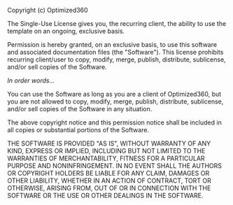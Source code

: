 Copyright (c) Optimized360

The Single-Use License gives you, the recurring client, the ability to use the template on an ongoing, exclusive basis.

Permission is hereby granted, on an exclusive basis, to use this software and associated documentation files (the "Software"). This license prohibits recurring client/user to copy, modify, merge, publish, distribute, sublicense, and/or sell copies of the Software.

*In order words...*

You can use the Software as long as you are a client of Optimized360, but you are not allowed to copy, modify, merge, publish, distribute, sublicense, and/or sell copies of the Software in any situation.

The above copyright notice and this permission notice shall be included in all copies or substantial portions of the Software.

THE SOFTWARE IS PROVIDED "AS IS", WITHOUT WARRANTY OF ANY KIND, EXPRESS OR
IMPLIED, INCLUDING BUT NOT LIMITED TO THE WARRANTIES OF MERCHANTABILITY,
FITNESS FOR A PARTICULAR PURPOSE AND NONINFRINGEMENT. IN NO EVENT SHALL THE AUTHORS OR COPYRIGHT HOLDERS BE LIABLE FOR ANY CLAIM, DAMAGES OR OTHER
LIABILITY, WHETHER IN AN ACTION OF CONTRACT, TORT OR OTHERWISE, ARISING FROM, OUT OF OR IN CONNECTION WITH THE SOFTWARE OR THE USE OR OTHER DEALINGS IN THE SOFTWARE.